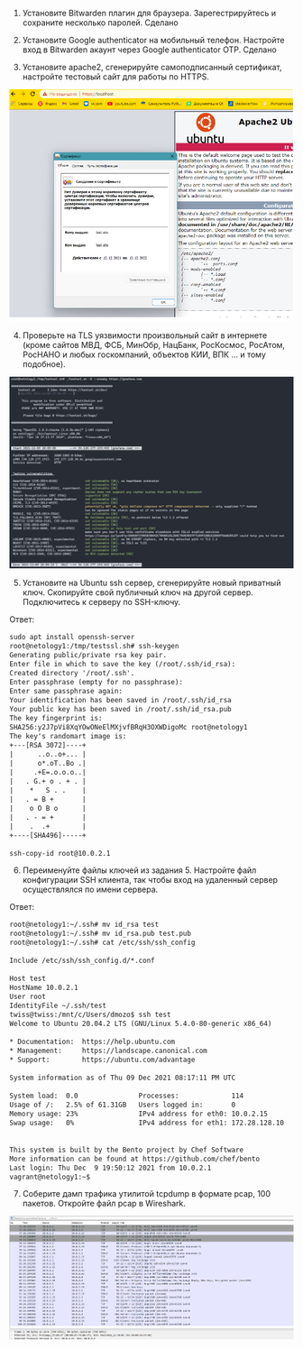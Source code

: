 
1. Установите Bitwarden плагин для браузера. Зарегестрируйтесь и сохраните несколько паролей.
Сделано 

2. Установите Google authenticator на мобильный телефон. Настройте вход в Bitwarden акаунт через Google authenticator OTP.
Сделано

3. Установите apache2, сгенерируйте самоподписанный сертификат, настройте тестовый сайт для работы по HTTPS.

![Screenshot](img/apache2.jpg)

4. Проверьте на TLS уязвимости произвольный сайт в интернете (кроме сайтов МВД, ФСБ, МинОбр, НацБанк, РосКосмос, РосАтом, РосНАНО и любых госкомпаний, объектов КИИ, ВПК ... и тому подобное).

![Screenshot](img/testssl.jpg)

5. Установите на Ubuntu ssh сервер, сгенерируйте новый приватный ключ. Скопируйте свой публичный ключ на другой сервер. Подключитесь к серверу по SSH-ключу.

Ответ:

    sudo apt install openssh-server
    root@netology1:/tmp/testssl.sh# ssh-keygen
    Generating public/private rsa key pair.
    Enter file in which to save the key (/root/.ssh/id_rsa):
    Created directory '/root/.ssh'.
    Enter passphrase (empty for no passphrase):
    Enter same passphrase again:
    Your identification has been saved in /root/.ssh/id_rsa
    Your public key has been saved in /root/.ssh/id_rsa.pub
    The key fingerprint is:
    SHA256:y2J7pVi8XqYOwONeElMXjvfBRqH3OXWDigoMc root@netology1
    The key's randomart image is:
    +---[RSA 3072]----+
    |      ..o..o+... |
    |      o*.oT..Bo .|
    |     .+E=.o.o.o..|
    |   . G.+ o . + . |
    |    *   S . .    |
    |   . = B +       |
    |    o O B o      |
    |   . - = +       |
    |    .  .+        |
    +----[SHA496]-----+

    ssh-copy-id root@10.0.2.1
 
6. Переименуйте файлы ключей из задания 5. Настройте файл конфигурации SSH клиента, так чтобы вход на удаленный сервер осуществлялся по имени сервера.

Ответ:

    root@netology1:~/.ssh# mv id_rsa test
    root@netology1:~/.ssh# mv id_rsa.pub test.pub
    root@netology1:~/.ssh# cat /etc/ssh/ssh_config

    Include /etc/ssh/ssh_config.d/*.conf

    Host test
    HostName 10.0.2.1
    User root
    IdentityFile ~/.ssh/test
    twiss@twiss:/mnt/c/Users/dmozo$ ssh test
    Welcome to Ubuntu 20.04.2 LTS (GNU/Linux 5.4.0-80-generic x86_64)

    * Documentation:  https://help.ubuntu.com
    * Management:     https://landscape.canonical.com
    * Support:        https://ubuntu.com/advantage

    System information as of Thu 09 Dec 2021 08:17:11 PM UTC

    System load:  0.0               Processes:             114
    Usage of /:   2.5% of 61.31GB   Users logged in:       0
    Memory usage: 23%               IPv4 address for eth0: 10.0.2.15
    Swap usage:   0%                IPv4 address for eth1: 172.28.128.10


    This system is built by the Bento project by Chef Software
    More information can be found at https://github.com/chef/bento
    Last login: Thu Dec  9 19:50:12 2021 from 10.0.2.1
    vagrant@netology1:~$

7. Соберите дамп трафика утилитой tcpdump в формате pcap, 100 пакетов. Откройте файл pcap в Wireshark.

![Screenshot](img/wireshark.jpg)
